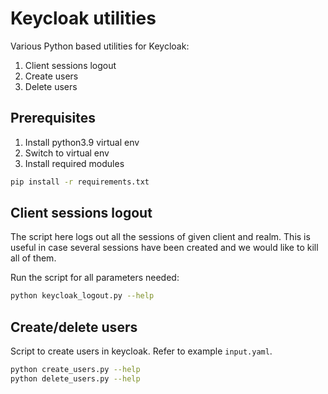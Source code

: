 # Keycloak utilities

Various Python based utilities for Keycloak:
1. Client sessions logout
2. Create users
3. Delete users

## Prerequisites
1. Install python3.9 virtual env
1. Switch to virtual env 
1. Install required modules
```sh
pip install -r requirements.txt
```

## Client sessions logout
The script here logs out all the sessions of given client and realm.  This is useful in case several sessions have been created and we would like to kill all of them.

Run the script for all parameters needed:
```sh
python keycloak_logout.py --help
```

## Create/delete users
Script to create users in keycloak. Refer to example `input.yaml`.
```sh
python create_users.py --help
python delete_users.py --help
```
